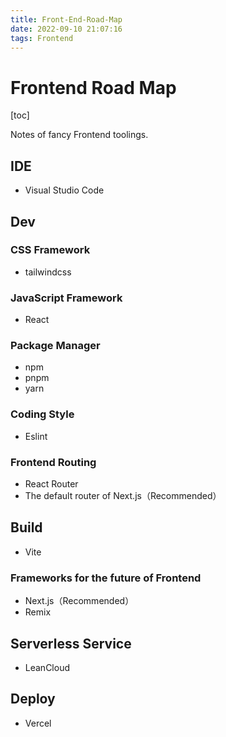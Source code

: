 ```yaml
---
title: Front-End-Road-Map
date: 2022-09-10 21:07:16
tags: Frontend
---
```


# Frontend Road Map

[toc]

Notes of fancy Frontend toolings.

## IDE

- Visual Studio Code

## Dev

### CSS Framework

- tailwindcss

### JavaScript Framework

- React

### Package Manager

- npm
- pnpm
- yarn

### Coding Style

- Eslint

### Frontend Routing

- React Router
- The default router of Next.js（Recommended）

## Build

- Vite

### Frameworks for the future of Frontend

- Next.js（Recommended）
- Remix

## Serverless Service

- LeanCloud

## Deploy

- Vercel


